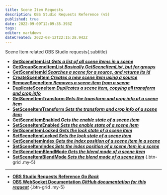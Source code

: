 ```yaml
---
title: Scene Item Requests
description: OBS Studio Requests Reference (v5)
published: true
date: 2022-09-09T12:09:35.393Z
tags: 
editor: markdown
dateCreated: 2022-08-12T22:15:28.942Z
---
```


Scene Item related OBS Studio requests{.subtitle}
* [**GetSceneItemList *Gets a list of all scene items in a scene***](/en/Broadcasters/OBS/Requests/Scene-Item-Requests/GetSceneItemList)
* [**GetGroupSceneItemList *Basically GetSceneItemList, but for groups***](/en/Broadcasters/OBS/Requests/Scene-Item-Requests/GetGroupSceneItemList)
* [**GetSceneItemId *Searches a scene for a source, and returns its id***](/en/Broadcasters/OBS/Requests/Scene-Item-Requests/GetSceneItemId)
* [**CreateSceneItem *Creates a new scene item using a source***](/en/Broadcasters/OBS/Requests/Scene-Item-Requests/CreateSceneItem)
* [**RemoveSceneItem *Removes a scene item from a scene***](/en/Broadcasters/OBS/Requests/Scene-Item-Requests/RemoveSceneItem)
* [**DuplicateSceneItem *Duplicates a scene item, copying all transform and crop info***](/en/Broadcasters/OBS/Requests/Scene-Item-Requests/DuplicateSceneItem)
* [**GetSceneItemTransform *Gets the transform and crop info of a scene item***](/en/Broadcasters/OBS/Requests/Scene-Item-Requests/GetSceneItemTransform)
* [**SetSceneItemTransform *Sets the transform and crop info of a scene item***](/en/Broadcasters/OBS/Requests/Scene-Item-Requests/SetSceneItemTransform)
* [**GetSceneItemEnabled *Gets the enable state of a scene item***](/en/Broadcasters/OBS/Requests/Scene-Item-Requests/GetSceneItemEnabled)
* [**SetSceneItemEnabled *Sets the enable state of a scene item***](/en/Broadcasters/OBS/Requests/Scene-Item-Requests/SetSceneItemEnabled)
* [**GetSceneItemLocked *Gets the lock state of a scene item***](/en/Broadcasters/OBS/Requests/Scene-Item-Requests/GetSceneItemLocked)
* [**SetSceneItemLocked *Sets the lock state of a scene item***](/en/Broadcasters/OBS/Requests/Scene-Item-Requests/SetSceneItemLocked)
* [**GetSceneItemIndex *Gets the index position of a scene item in a scene***](/en/Broadcasters/OBS/Requests/Scene-Item-Requests/GetSceneItemIndex)
* [**SetSceneItemIndex *Sets the index position of a scene item in a scene***](/en/Broadcasters/OBS/Requests/Scene-Item-Requests/SetSceneItemIndex)
* [**GetSceneItemBlendMode *Gets the blend mode of a scene item***](/en/Broadcasters/OBS/Requests/Scene-Item-Requests/GetSceneItemBlendMode)
* [**SetSceneItemBlendMode *Sets the blend mode of a scene item***](/en/Broadcasters/OBS/Requests/Scene-Item-Requests/SetSceneItemBlendMode)
{.btn-grid .my-5}

---

- [<i class="mdi mdi-chevron-left"></i>**OBS Studio Requests Reference *Go Back***](/en/Broadcasters/OBS/Requests)
- [<i class="mdi mdi-github"></i> **OBS WebSocket Documentation *GitHub documentation for this request***](https://github.com/obsproject/obs-websocket/blob/master/docs/generated/protocol.md#scene-items-requests)
{.btn-grid .my-5}